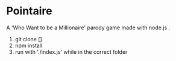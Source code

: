 # Pointaire
A 'Who Want to be a Millionaire' parody game made with node.js .

1. git clone []
2. npm install 
3. run with './index.js' while in the correct folder
